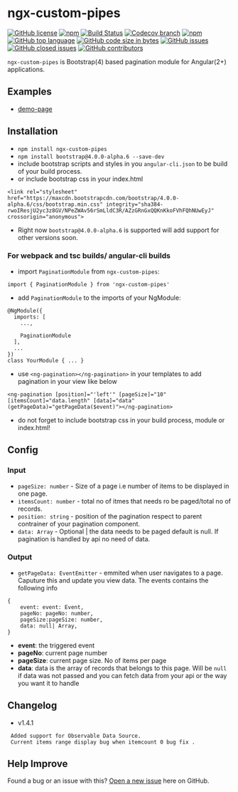 # ngx-custom-pipes

[![GitHub license](https://img.shields.io/github/license/manishjanky/ngx-custom-pipes.svg)](https://github.com/me-and/mdf/blob/master/LICENSE)
[![npm](https://img.shields.io/npm/v/ngx-custom-pipes.svg)]()
[![Build Status](https://travis-ci.org/manishjanky/ngx-custom-pipes.svg?branch=master)](https://travis-ci.org/manishjanky/ngx-custom-pipes)
[![Codecov branch](https://codecov.io/gh/manishjanky/ngx-custom-pipes/branch/master/graphs/badge.svg)]()
[![npm](https://img.shields.io/npm/dt/ngx-custom-pipes.svg)]()
[![GitHub top language](https://img.shields.io/github/languages/top/manishjanky/ngx-custom-pipes.svg)]()
[![GitHub code size in bytes](https://img.shields.io/github/languages/code-size/manishjanky/ngx-custom-pipes.svg)]()
[![GitHub issues](https://img.shields.io/github/issues/manishjanky/ngx-custom-pipes.svg)]()
[![GitHub closed issues](https://img.shields.io/github/issues-closed/manishjanky/ngx-custom-pipes.svg)]()
[![GitHub contributors](https://img.shields.io/github/contributors/manishjanky/ngx-custom-pipes.svg)]()

`ngx-custom-pipes` is Bootstrap(4) based pagination module for Angular(2+) applications.

## Examples

* [demo-page](https://manishjanky.github.io/ngx-custom-pipes-demo/)

## Installation

* `npm install ngx-custom-pipes`
* `npm install bootstrap@4.0.0-alpha.6 --save-dev`
* include bootstrap scripts and styles in you `angular-cli.json` to be build of your build process.
* or include bootstrap css in your index.html 

`````
<link rel="stylesheet" href="https://maxcdn.bootstrapcdn.com/bootstrap/4.0.0-alpha.6/css/bootstrap.min.css" integrity="sha384-rwoIResjU2yc3z8GV/NPeZWAv56rSmLldC3R/AZzGRnGxQQKnKkoFVhFQhNUwEyJ" crossorigin="anonymous">
`````
* Right now `bootstrap@4.0.0-alpha.6` is supported will add support for other versions soon.

### For webpack and tsc builds/ angular-cli builds

* import `PaginationModule` from `ngx-custom-pipes`:

```
import { PaginationModule } from 'ngx-custom-pipes'
```

* add `PaginationModule` to the imports of your NgModule:

```
@NgModule({
  imports: [
    ...,

    PaginationModule
  ],
  ...
})
class YourModule { ... }
```

* use `<ng-pagination></ng-pagination>` in your templates to add pagination in your view like below

```
<ng-pagination [position]="'left'" [pageSize]="10" [itemsCount]="data.length" [data]="data" (getPageData)="getPageData($event)"></ng-pagination>
```

* do not forget to include bootstrap css in your build process, module or index.html!

## Config

### Input

* `pageSize: number` - Size of a page i.e number of items to be displayed in one page.
* `itemsCount: number` - total no of itmes that needs ro be paged/total no of records.
* `position: string` - position of the pagination respect to parent contrainer of your pagination component.
* `data: Array` - Optional | the data needs to be paged default is null. If pagination is handled by api no need of data.

### Output

* `getPageData: EventEmitter` - emmited when user navigates to a page. Caputure this and update you view data. The events contains the following info

```
{
    event: event: Event,
    pageNo: pageNo: number,
    pageSize:pageSize: number,
    data: null| Array,
}
```
- **event**: the triggered event
- **pageNo**: current page number
- **pageSize**: current page size. No of items per page
- **data**: data is the array of records that belongs to this page. Will be `null` if data was not passed and you can fetch data from your api or the way you want it to handle

## Changelog
* v1.4.1
````
 Added support for Observable Data Source.
 Current items range display bug when itemcount 0 bug fix .
````

## Help Improve

Found a bug or an issue with this? [Open a new issue](https://github.com/manishjanky/ngx-custom-pipes/issues) here on GitHub.
